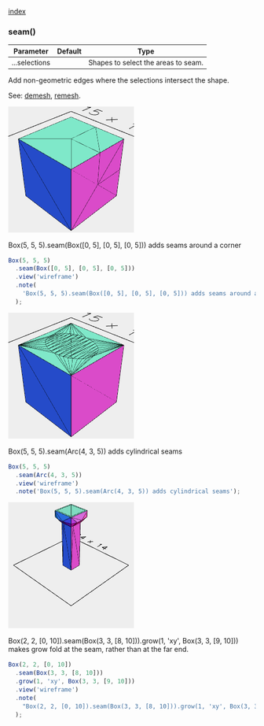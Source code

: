 [index](../../nb/api/index.md)
### seam()
Parameter|Default|Type
---|---|---
...selections||Shapes to select the areas to seam.

Add non-geometric edges where the selections intersect the shape.

See: [demesh](../../nb/api/demesh.nb), [remesh](#https://raw.githubusercontent.com/jsxcad/JSxCAD/master/nb/api/remesh.md).

![Image](seam.md.$2.png)

Box(5, 5, 5).seam(Box([0, 5], [0, 5], [0, 5])) adds seams around a corner

```JavaScript
Box(5, 5, 5)
  .seam(Box([0, 5], [0, 5], [0, 5]))
  .view('wireframe')
  .note(
    'Box(5, 5, 5).seam(Box([0, 5], [0, 5], [0, 5])) adds seams around a corner'
  );
```

![Image](seam.md.$3.png)

Box(5, 5, 5).seam(Arc(4, 3, 5)) adds cylindrical seams

```JavaScript
Box(5, 5, 5)
  .seam(Arc(4, 3, 5))
  .view('wireframe')
  .note('Box(5, 5, 5).seam(Arc(4, 3, 5)) adds cylindrical seams');
```

![Image](seam.md.$4.png)

Box(2, 2, [0, 10]).seam(Box(3, 3, [8, 10])).grow(1, 'xy', Box(3, 3, [9, 10])) makes grow fold at the seam, rather than at the far end.

```JavaScript
Box(2, 2, [0, 10])
  .seam(Box(3, 3, [8, 10]))
  .grow(1, 'xy', Box(3, 3, [9, 10]))
  .view('wireframe')
  .note(
    "Box(2, 2, [0, 10]).seam(Box(3, 3, [8, 10])).grow(1, 'xy', Box(3, 3, [9, 10])) makes grow fold at the seam, rather than at the far end."
  );
```
